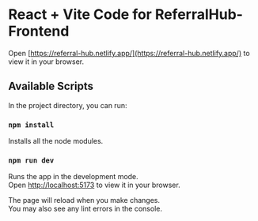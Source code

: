 # React + Vite Code for ReferralHub-Frontend

Open [https://referral-hub.netlify.app/](https://referral-hub.netlify.app/) to view it in your browser.

## Available Scripts

In the project directory, you can run:

### `npm install`

Installs all the node modules.

### `npm run dev`

Runs the app in the development mode.\
Open [http://localhost:5173](http://localhost:5173) to view it in your browser.

The page will reload when you make changes.\
You may also see any lint errors in the console.

